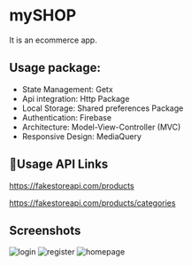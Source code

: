 
# mySHOP

It is an ecommerce app.


## Usage package:

* State Management: Getx 
* Api integration: Http Package
* Local Storage: Shared preferences Package
* Authentication: Firebase
* Architecture: Model-View-Controller (MVC)
* Responsive Design: MediaQuery




## 🔗Usage API Links 


https://fakestoreapi.com/products

https://fakestoreapi.com/products/categories




## Screenshots

![login](https://github.com/Shaiful191/myShop-with-API/assets/118191679/d7fd2226-3456-4335-84b7-6f055ae1f383)
![register](https://github.com/Shaiful191/myShop-with-API/assets/118191679/8b93e3de-2fb8-479f-b669-eb9a343897f1)
![homepage](https://github.com/Shaiful191/myShop-with-API/assets/118191679/02a40d2e-3e77-4e13-8c5b-7bc1f958710e)


